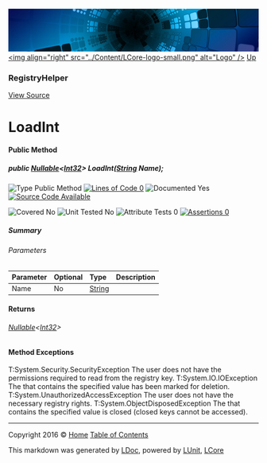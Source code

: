 ![](../Content/LCore-banner-small.png "")
[&lt;img align=&quot;right&quot; src=&quot;../Content/LCore-logo-small.png&quot; alt=&quot;Logo&quot; /&gt;](../../README.md)
[Up](RegistryHelper.md)

### RegistryHelper
[View Source](../Tools/RegistryHelper.cs)

# LoadInt

#### Public Method

##### public <a href="https://msdn.microsoft.com/en-us/library/b3h38hb0.aspx" alt="" target="_blank">Nullable</a>&lt;<a href="https://msdn.microsoft.com/en-us/library/system.int32.aspx" alt="">Int32</a>&gt; LoadInt(<a href="https://msdn.microsoft.com/en-us/library/system.string.aspx" alt="">String</a> Name);

![Type Public Method](http://b.repl.ca/v1/Type-Public%20Method-Blue.png "") [![Lines of Code 0](http://b.repl.ca/v1/Lines%20of%20Code-0-red.png "")](../Tools/RegistryHelper.cs#L)    ![Documented Yes](http://b.repl.ca/v1/Documented-Yes-brightgreen.png "") [![Source Code Available](http://b.repl.ca/v1/Source%20Code-Available-brightgreen.png "")](../Tools/RegistryHelper.cs#L)

![Covered No](http://b.repl.ca/v1/Covered-No-red.png "") ![Unit Tested No](http://b.repl.ca/v1/Unit%20Tested-No-lightgrey.png "") ![Attribute Tests 0](http://b.repl.ca/v1/Attribute%20Tests-0-lightgrey.png "") [![Assertions 0](http://b.repl.ca/v1/Assertions-0-lightgrey.png "")](../Tools/RegistryHelper.cs)

##### Summary


###### Parameters

Parameter | Optional | Type | Description
:---  | :---  | :---  | :--- 
Name | No | [String](https://msdn.microsoft.com/en-us/library/system.string.aspx) | 


#### Returns

###### <a href="https://msdn.microsoft.com/en-us/library/b3h38hb0.aspx" alt="" target="_blank">Nullable</a>&lt;[Int32](https://msdn.microsoft.com/en-us/library/system.int32.aspx)&gt;

#### Method Exceptions
T:System.Security.SecurityException The user does not have the permissions required to read from the registry key. 
T:System.IO.IOException The  that contains the specified value has been marked for deletion. 
T:System.UnauthorizedAccessException The user does not have the necessary registry rights.
T:System.ObjectDisposedException The  that contains the specified value is closed (closed keys cannot be accessed). 



---

Copyright 2016 &copy; [Home](../../README.md) [Table of Contents](../../TableOfContents.md)

This markdown was generated by [LDoc](https://github.com/CodeSingularity/LDoc), powered by [LUnit](https://github.com/CodeSingularity/LUnit), [LCore](https://github.com/CodeSingularity/LCore)
